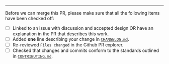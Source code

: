 

---

Before we can merge this PR, please make sure that all the following items have been checked off:

- [ ] Linked to an issue with discussion and accepted design OR have an explanation in the PR that describes this work.
- [ ] Added **one** line describing your change in [`CHANGELOG.md`](https://github.com/manta-network/blob/main/CHANGELOG.md).
- [ ] Re-reviewed `Files changed` in the Github PR explorer.
- [ ] Checked that changes and commits conform to the standards outlined in [`CONTRIBUTING.md`](https://github.com/manta-network/blob/main/CONTRIBUTING.md).
